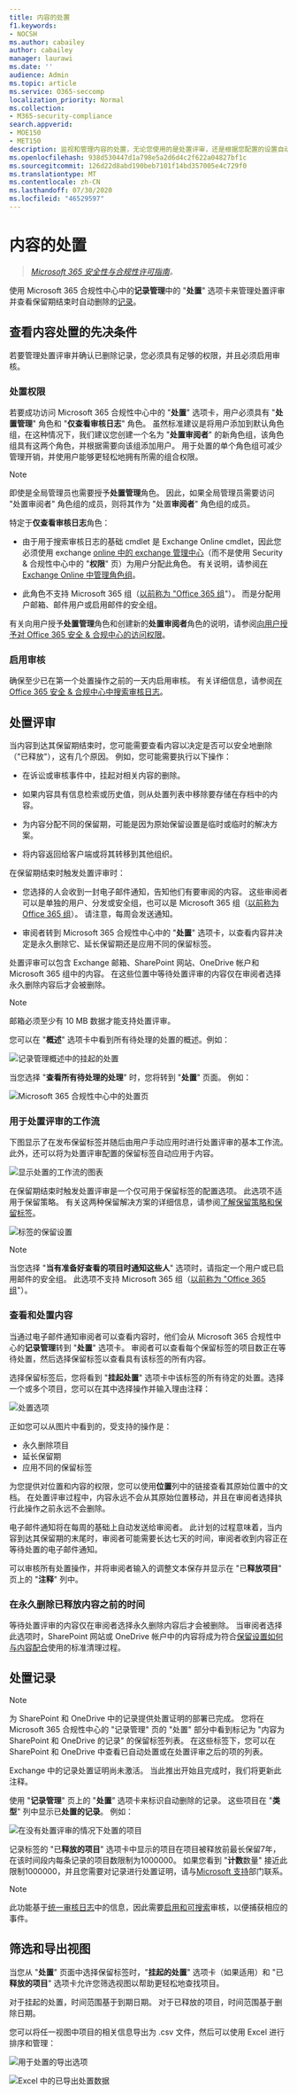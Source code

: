 ```yaml
---
title: 内容的处置
f1.keywords:
- NOCSH
ms.author: cabailey
author: cabailey
manager: laurawi
ms.date: ''
audience: Admin
ms.topic: article
ms.service: O365-seccomp
localization_priority: Normal
ms.collection:
- M365-security-compliance
search.appverid:
- MOE150
- MET150
description: 监视和管理内容的处置，无论您使用的是处置评审，还是根据您配置的设置自动删除内容。
ms.openlocfilehash: 938d530447d1a798e5a2d6d4c2f622a04827bf1c
ms.sourcegitcommit: 126d22d8abd190beb7101f14bd357005e4c729f0
ms.translationtype: MT
ms.contentlocale: zh-CN
ms.lasthandoff: 07/30/2020
ms.locfileid: "46529597"
---
```

# <a name="disposition-of-content"></a>内容的处置

>*[Microsoft 365 安全性与合规性许可指南](https://aka.ms/ComplianceSD)。*

使用 Microsoft 365 合规性中心中的**记录管理**中的 "**处置**" 选项卡来管理处置评审并查看保留期结束时自动删除的[记录](records.md)。 

## <a name="prerequisites-for-viewing-content-dispositions"></a>查看内容处置的先决条件

若要管理处置评审并确认已删除记录，您必须具有足够的权限，并且必须启用审核。

### <a name="permissions-for-disposition"></a>处置权限

若要成功访问 Microsoft 365 合规性中心中的 "**处置**" 选项卡，用户必须具有 "**处置管理**" 角色和 "**仅查看审核日志**" 角色。 虽然标准建议是将用户添加到默认角色组，在这种情况下，我们建议您创建一个名为 "**处置审阅者**" 的新角色组，该角色组具有这两个角色，并根据需要向该组添加用户。 用于处置的单个角色组可减少管理开销，并使用户能够更轻松地拥有所需的组合权限。

> [!NOTE]
> 即使是全局管理员也需要授予**处置管理**角色。 因此，如果全局管理员需要访问 "处置审阅者" 角色组的成员，则将其作为 "处置**审阅者**" 角色组的成员。 

特定于**仅查看审核日志**角色：

- 由于用于搜索审核日志的基础 cmdlet 是 Exchange Online cmdlet，因此您必须使用 exchange [online 中的 exchange 管理中心](https://docs.microsoft.com/Exchange/exchange-admin-center)（而不是使用 Security & 合规性中心中的 "**权限**" 页）为用户分配此角色。 有关说明，请参阅[在 Exchange Online 中管理角色组](https://docs.microsoft.com/Exchange/permissions-exo/role-groups)。

- 此角色不支持 Microsoft 365 组（[以前称为 "Office 365 组](https://techcommunity.microsoft.com/t5/microsoft-365-blog/office-365-groups-will-become-microsoft-365-groups/ba-p/1303601)"）。 而是分配用户邮箱、邮件用户或启用邮件的安全组。

有关向用户授予**处置管理**角色和创建新的**处置审阅者**角色的说明，请参阅[向用户授予对 Office 365 安全 &amp; 合规中心的访问权限](../security/office-365-security/grant-access-to-the-security-and-compliance-center.md)。

### <a name="enable-auditing"></a>启用审核

确保至少已在第一个处置操作之前的一天内启用审核。 有关详细信息，请参阅[在 Office 365 安全 &amp; 合规中心中搜索审核日志](search-the-audit-log-in-security-and-compliance.md)。 

## <a name="disposition-reviews"></a>处置评审

当内容到达其保留期结束时，您可能需要查看内容以决定是否可以安全地删除（"已释放"），这有几个原因。 例如，您可能需要执行以下操作：
  
- 在诉讼或审核事件中，挂起对相关内容的删除。
    
- 如果内容具有信息检索或历史值，则从处置列表中移除要存储在存档中的内容。
    
- 为内容分配不同的保留期，可能是因为原始保留设置是临时或临时的解决方案。
    
- 将内容返回给客户端或将其转移到其他组织。

在保留期结束时触发处置评审时：
  
- 您选择的人会收到一封电子邮件通知，告知他们有要审阅的内容。 这些审阅者可以是单独的用户、分发或安全组，也可以是 Microsoft 365 组（[以前称为 Office 365 组](https://techcommunity.microsoft.com/t5/microsoft-365-blog/office-365-groups-will-become-microsoft-365-groups/ba-p/1303601)）。 请注意，每周会发送通知。
    
- 审阅者转到 Microsoft 365 合规性中心中的 "**处置**" 选项卡，以查看内容并决定是永久删除它、延长保留期还是应用不同的保留标签。

处置评审可以包含 Exchange 邮箱、SharePoint 网站、OneDrive 帐户和 Microsoft 365 组中的内容。 在这些位置中等待处置评审的内容仅在审阅者选择永久删除内容后才会被删除。

> [!NOTE]
> 邮箱必须至少有 10 MB 数据才能支持处置评审。

您可以在 "**概述**" 选项卡中看到所有待处理的处置的概述。例如：

![记录管理概述中的挂起的处置](../media/dispositions-overview.png)

当您选择 "**查看所有待处理的处理**" 时，您将转到 "**处置**" 页面。 例如：

![Microsoft 365 合规性中心中的处置页](../media/disposition-tab.png)


### <a name="workflow-for-a-disposition-review"></a>用于处置评审的工作流

下图显示了在发布保留标签并随后由用户手动应用时进行处置评审的基本工作流。 此外，还可以将为处置评审配置的保留标签自动应用于内容。
  
![显示处置的工作流的图表](../media/5fb3f33a-cb53-468c-becc-6dda0ec52778.png)
  
在保留期结束时触发处置评审是一个仅可用于保留标签的配置选项。 此选项不适用于保留策略。 有关这两种保留解决方案的详细信息，请参阅[了解保留策略和保留标签](retention.md)。
  
![标签的保留设置](../media/a16dd202-8862-40ac-80ff-6fee974de5da.png)
 
> [!NOTE]
> 当您选择 "**当有准备好查看的项目时通知这些人**" 选项时，请指定一个用户或已启用邮件的安全组。 此选项不支持 Microsoft 365 组（[以前称为 "Office 365 组](https://techcommunity.microsoft.com/t5/microsoft-365-blog/office-365-groups-will-become-microsoft-365-groups/ba-p/1303601)"）。

### <a name="viewing-and-disposing-of-content"></a>查看和处置内容

当通过电子邮件通知审阅者可以查看内容时，他们会从 Microsoft 365 合规性中心的**记录管理**转到 "**处置**" 选项卡。 审阅者可以查看每个保留标签的项目数正在等待处置，然后选择保留标签以查看具有该标签的所有内容。

选择保留标签后，您将看到 "**挂起处置**" 选项卡中该标签的所有待定的处置。选择一个或多个项目，您可以在其中选择操作并输入理由注释：

![处置选项](../media/retention-disposition-options.png)

正如您可以从图片中看到的，受支持的操作是： 
  
- 永久删除项目
- 延长保留期
- 应用不同的保留标签

为您提供对位置和内容的权限，您可以使用**位置**列中的链接查看其原始位置中的文档。 在处置评审过程中，内容永远不会从其原始位置移动，并且在审阅者选择执行此操作之前永远不会删除。

电子邮件通知将在每周的基础上自动发送给审阅者。 此计划的过程意味着，当内容到达其保留期的末尾时，审阅者可能需要长达七天的时间，审阅者收到内容正在等待处置的电子邮件通知。
  
可以审核所有处置操作，并将审阅者输入的调整文本保存并显示在 "已**释放项目**" 页上的 "**注释**" 列中。
  
### <a name="how-long-until-disposed-content-is-permanently-deleted"></a>在永久删除已释放内容之前的时间

等待处置评审的内容仅在审阅者选择永久删除内容后才会被删除。 当审阅者选择此选项时，SharePoint 网站或 OneDrive 帐户中的内容将成为符合[保留设置如何与内容配合](retention.md#how-retention-settings-work-with-content-in-place)使用的标准清理过程。

## <a name="disposition-of-records"></a>处置记录

> [!NOTE]
>为 SharePoint 和 OneDrive 中的记录提供处置证明的部署已完成。 您将在 Microsoft 365 合规性中心的 "记录管理" 页的 "处置" 部分中看到标记为 "内容为 SharePoint 和 OneDrive 的记录" 的保留标签列表。 在这些标签下，您可以在 SharePoint 和 OneDrive 中查看已自动处置或在处置评审之后的项的列表。

Exchange 中的记录处置证明尚未激活。 当此推出开始且完成时，我们将更新此注释。

使用 "**记录管理**" 页上的 "**处置**" 选项卡来标识自动删除的记录。 这些项目在 "**类型**" 列中显示已**处置的记录**。 例如：

![在没有处置评审的情况下处置的项目](../media/records-disposed2.png)

记录标签的 "已**释放的项目**" 选项卡中显示的项目在项目被释放前最长保留7年，在该时间段内每条记录的项目数限制为1000000。 如果您看到 "**计数**数量" 接近此限制1000000，并且您需要对记录进行处置证明，请与[Microsoft 支持](https://docs.microsoft.com/office365/admin/contact-support-for-business-products)部门联系。

> [!NOTE]
> 此功能基于[统一审核日志](search-the-audit-log-in-security-and-compliance.md)中的信息，因此需要[启用和可搜索](turn-audit-log-search-on-or-off.md)审核，以便捕获相应的事件。
    
## <a name="filter-and-export-the-views"></a>筛选和导出视图

当您从 "**处置**" 页面中选择保留标签时，"**挂起的处置**" 选项卡（如果适用）和 "已**释放的项目**" 选项卡允许您筛选视图以帮助更轻松地查找项目。 

对于挂起的处置，时间范围基于到期日期。 对于已释放的项目，时间范围基于删除日期。
  
您可以将任一视图中项目的相关信息导出为 .csv 文件，然后可以使用 Excel 进行排序和管理：

![用于处置的导出选项](../media/retention-export-option.png)
  
![Excel 中的已导出处置数据](../media/08e3bc09-b132-47b4-a051-a590b697e725.png)


